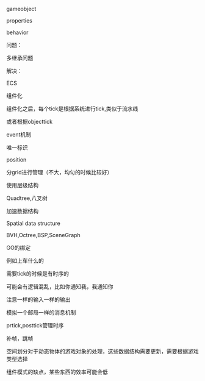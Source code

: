 gameobject

properties

behavior

问题：

多继承问题

解决：

ECS

组件化

组件化之后，每个tick是根据系统进行tick,类似于流水线

或者根据objecttick



event机制

唯一标识

position

分grid进行管理（不大，均匀的时候比较好）

使用层级结构

Quadtree,八叉树

加速数据结构

Spatial data structure

BVH,Octree,BSP,SceneGraph

GO的绑定

例如上车什么的

需要tick的时候是有时序的

可能会有逻辑混乱，比如你通知我，我通知你

注意一样的输入一样的输出

模拟一个邮局一样的消息机制

prtick,posttick管理时序

补帧，跳帧

空间划分对于动态物体的游戏对象的处理，这些数据结构需要更新，需要根据游戏类型选择

组件模式的缺点，某些东西的效率可能会低



